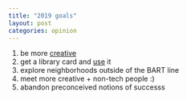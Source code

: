 ```yaml
---
title: "2019 goals"
layout: post
categories: opinion
---
```

1. be more [creative](http://emilydlu.com/portfolio)
2. get a library card and [use](http://emilydlu.com/read) it
3. explore neighborhoods outside of the BART line
4. meet more creative + non-tech people :)
6. abandon preconceived notions of successs